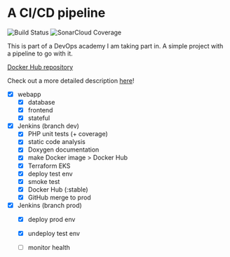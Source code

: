 # A CI/CD pipeline
![Build Status](https://jenkins-gl.bluecom.dev/buildStatus/icon?job=FinalProject%2Fdev)
![SonarCloud Coverage](https://sonarqube-gl.bluecom.dev/api/project_badges/measure?project=remigiusz-donczyk_final-project&metric=alert_status)

This is part of a DevOps academy I am taking part in. A simple project with a pipeline to go with it.

[Docker Hub repository](https://hub.docker.com/repository/docker/remigiuszdonczyk/final-project/tags)

Check out a more detailed description [here](DOCS.md)!

- [x] webapp
  - [x] database
  - [x] frontend
  - [x] stateful
- [x] Jenkins (branch dev)
  - [x] PHP unit tests (+ coverage)
  - [x] static code analysis
  - [x] Doxygen documentation
  - [x] make Docker image > Docker Hub
  - [x] Terraform EKS
  - [x] deploy test env
  - [x] smoke test
  - [x] Docker Hub (:stable)
  - [x] GitHub merge to prod
- [x] Jenkins (branch prod)
  - [x] deploy prod env
  - [x] undeploy test env
  - [ ] monitor health

